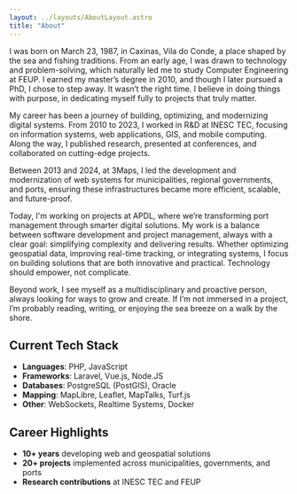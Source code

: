 ```yaml
---
layout: ../layouts/AboutLayout.astro
title: "About"
---
```


I was born on March 23, 1987, in Caxinas, Vila do Conde, a place shaped by the sea and fishing traditions. From an early age, I was drawn to technology and problem-solving, which naturally led me to study Computer Engineering at FEUP. I earned my master’s degree in 2010, and though I later pursued a PhD, I chose to step away. It wasn’t the right time. I believe in doing things with purpose, in dedicating myself fully to projects that truly matter.  

My career has been a journey of building, optimizing, and modernizing digital systems. From 2010 to 2023, I worked in R&D at INESC TEC, focusing on information systems, web applications, GIS, and mobile computing. Along the way, I published research, presented at conferences, and collaborated on cutting-edge projects.  

Between 2013 and 2024, at 3Maps, I led the development and modernization of web systems for municipalities, regional governments, and ports, ensuring these infrastructures became more efficient, scalable, and future-proof.  

Today, I'm working on projects at APDL, where we’re transforming port management through smarter digital solutions. My work is a balance between software development and project management, always with a clear goal: simplifying complexity and delivering results. Whether optimizing geospatial data, improving real-time tracking, or integrating systems, I focus on building solutions that are both innovative and practical. Technology should empower, not complicate.  

Beyond work, I see myself as a multidisciplinary and proactive person, always looking for ways to grow and create. If I’m not immersed in a project, I’m probably reading, writing, or enjoying the sea breeze on a walk by the shore.  

## Current Tech Stack

- **Languages**: PHP, JavaScript
- **Frameworks**: Laravel, Vue.js, Node.JS
- **Databases**: PostgreSQL (PostGIS), Oracle
- **Mapping**: MapLibre, Leaflet, MapTalks, Turf.js
- **Other**: WebSockets, Realtime Systems, Docker

## Career Highlights

- **10+ years** developing web and geospatial solutions  
- **20+ projects** implemented across municipalities, governments, and ports  
- **Research contributions** at INESC TEC and FEUP  
